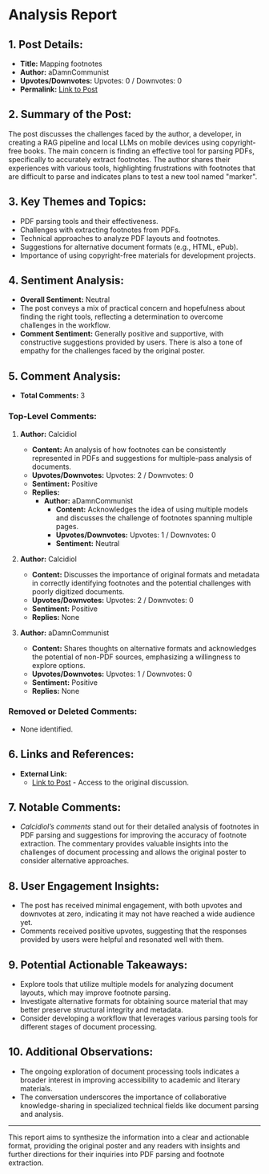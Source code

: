 # Analysis Report

## 1. Post Details:
- **Title:** Mapping footnotes
- **Author:** aDamnCommunist
- **Upvotes/Downvotes:** Upvotes: 0 / Downvotes: 0
- **Permalink:** [Link to Post](https://www.reddit.com/r/LocalLLaMA/comments/1hfimwz/mapping_footnotes/)

## 2. Summary of the Post:
The post discusses the challenges faced by the author, a developer, in creating a RAG pipeline and local LLMs on mobile devices using copyright-free books. The main concern is finding an effective tool for parsing PDFs, specifically to accurately extract footnotes. The author shares their experiences with various tools, highlighting frustrations with footnotes that are difficult to parse and indicates plans to test a new tool named "marker".

## 3. Key Themes and Topics:
- PDF parsing tools and their effectiveness.
- Challenges with extracting footnotes from PDFs.
- Technical approaches to analyze PDF layouts and footnotes.
- Suggestions for alternative document formats (e.g., HTML, ePub).
- Importance of using copyright-free materials for development projects.

## 4. Sentiment Analysis:
- **Overall Sentiment:** Neutral
- The post conveys a mix of practical concern and hopefulness about finding the right tools, reflecting a determination to overcome challenges in the workflow.
- **Comment Sentiment:** Generally positive and supportive, with constructive suggestions provided by users. There is also a tone of empathy for the challenges faced by the original poster.

## 5. Comment Analysis:
- **Total Comments:** 3

### Top-Level Comments:
1. **Author:** Calcidiol
   - **Content:** An analysis of how footnotes can be consistently represented in PDFs and suggestions for multiple-pass analysis of documents.
   - **Upvotes/Downvotes:** Upvotes: 2 / Downvotes: 0
   - **Sentiment:** Positive
   - **Replies:**
     - **Author:** aDamnCommunist
       - **Content:** Acknowledges the idea of using multiple models and discusses the challenge of footnotes spanning multiple pages.
       - **Upvotes/Downvotes:** Upvotes: 1 / Downvotes: 0
       - **Sentiment:** Neutral

2. **Author:** Calcidiol
   - **Content:** Discusses the importance of original formats and metadata in correctly identifying footnotes and the potential challenges with poorly digitized documents.
   - **Upvotes/Downvotes:** Upvotes: 2 / Downvotes: 0
   - **Sentiment:** Positive
   - **Replies:** None

3. **Author:** aDamnCommunist
   - **Content:** Shares thoughts on alternative formats and acknowledges the potential of non-PDF sources, emphasizing a willingness to explore options.
   - **Upvotes/Downvotes:** Upvotes: 1 / Downvotes: 0
   - **Sentiment:** Positive
   - **Replies:** None

### Removed or Deleted Comments:
- None identified.

## 6. Links and References:
- **External Link:**
  - [Link to Post](https://www.reddit.com/r/LocalLLaMA/comments/1hfimwz/mapping_footnotes/) - Access to the original discussion.

## 7. Notable Comments:
- *Calcidiol’s comments* stand out for their detailed analysis of footnotes in PDF parsing and suggestions for improving the accuracy of footnote extraction. The commentary provides valuable insights into the challenges of document processing and allows the original poster to consider alternative approaches.

## 8. User Engagement Insights:
- The post has received minimal engagement, with both upvotes and downvotes at zero, indicating it may not have reached a wide audience yet.
- Comments received positive upvotes, suggesting that the responses provided by users were helpful and resonated well with them.

## 9. Potential Actionable Takeaways:
- Explore tools that utilize multiple models for analyzing document layouts, which may improve footnote parsing.
- Investigate alternative formats for obtaining source material that may better preserve structural integrity and metadata.
- Consider developing a workflow that leverages various parsing tools for different stages of document processing.

## 10. Additional Observations:
- The ongoing exploration of document processing tools indicates a broader interest in improving accessibility to academic and literary materials.
- The conversation underscores the importance of collaborative knowledge-sharing in specialized technical fields like document parsing and analysis. 

---

This report aims to synthesize the information into a clear and actionable format, providing the original poster and any readers with insights and further directions for their inquiries into PDF parsing and footnote extraction.